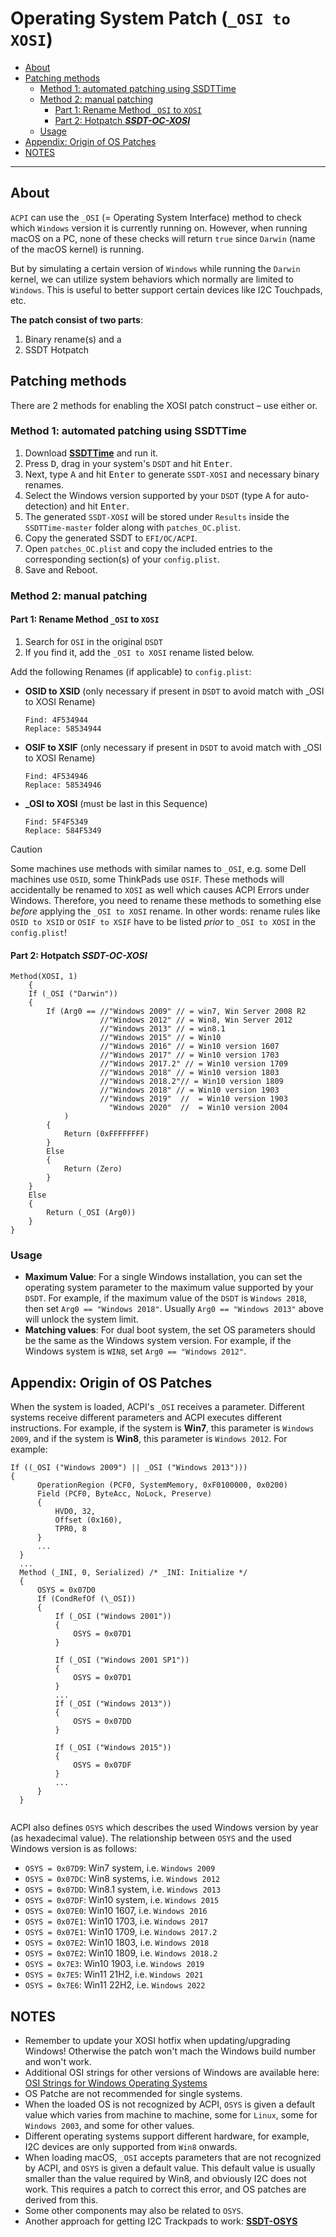 # Operating System Patch (`_OSI to XOSI`) 

- [About](#about)
- [Patching methods](#patching-methods)
  - [Method 1: automated patching using SSDTTime](#method-1-automated-patching-using-ssdttime)
  - [Method 2: manual patching](#method-2-manual-patching)
    - [Part 1: Rename Method `_OSI` to `XOSI`](#part-1-rename-method-_osi-to-xosi)
    - [Part 2: Hotpatch ***SSDT-OC-XOSI***](#part-2-hotpatch-ssdt-oc-xosi)
  - [Usage](#usage)
- [Appendix: Origin of OS Patches](#appendix-origin-of-os-patches)
- [NOTES](#notes)

---

## About
`ACPI` can use the `_OSI` (= Operating System Interface) method to check which `Windows` version it is currently running on. However, when running macOS on a PC, none of these checks will return `true` since `Darwin` (name of the macOS kernel) is running.

But by simulating a certain version of `Windows` while running the `Darwin` kernel, we can utilize system behaviors which normally are limited to `Windows`. This is useful to better support certain devices like I2C Touchpads, etc.

**The patch consist of two parts**: 

1. Binary rename(s) and a
2. SSDT Hotpatch

## Patching methods
There are 2 methods for enabling the XOSI patch construct – use either or.

### Method 1: automated patching using SSDTTime

1. Download [**SSDTTime**](https://github.com/corpnewt/SSDTTime) and run it.
2. Press <kbd>D</kbd>, drag in your system's `DSDT` and hit <kbd>Enter</kbd>.
3. Next, type <kbd>A</kbd> and hit <kbd>Enter</kbd> to generate `SSDT-XOSI` and necessary binary renames.
4. Select the Windows version supported by your `DSDT` (type <kbd>A</kbd> for auto-detection) and hit <kbd>Enter</kbd>.
4. The generated `SSDT-XOSI` will be stored under `Results` inside the `SSDTTime-master` folder along with `patches_OC.plist`.
5. Copy the generated SSDT to `EFI/OC/ACPI`.
6. Open `patches_OC.plist` and copy the included entries to the corresponding section(s) of your `config.plist`.
7. Save and Reboot.

### Method 2: manual patching

#### Part 1: Rename Method `_OSI` to `XOSI` 

1. Search for `OSI` in the original `DSDT` 
2. If you find it, add the `_OSI to XOSI` rename listed below.

Add the following Renames (if applicable) to `config.plist`:

- **OSID to XSID** (only necessary if present in `DSDT` to avoid match with _OSI to XOSI Rename)
 
  ```text
  Find: 4F534944
  Replace: 58534944
  ```
- **OSIF to XSIF** (only necessary if present in `DSDT` to avoid match with _OSI to XOSI Rename)

  ```text
  Find: 4F534946
  Replace: 58534946
  ```
- **_OSI to XOSI** (must be last in this Sequence)

  ```text
  Find: 5F4F5349
  Replace: 584F5349
  ```

> [!CAUTION]
>
> Some machines use methods with similar names to `_OSI`, e.g. some Dell machines use `OSID`, some ThinkPads use `OSIF`. These methods will accidentally be renamed to `XOSI` as well which causes ACPI Errors under Windows. Therefore, you need to rename these methods to something else *before* applying the `_OSI to XOSI` rename. In other words: rename rules like `OSID to XSID` or `OSIF to XSIF` have to be listed *prior* to `_OSI to XOSI` in the `config.plist`!
  
#### Part 2: Hotpatch ***SSDT-OC-XOSI***

```asl
Method(XOSI, 1)
	{
    If (_OSI ("Darwin"))
    {
        If (Arg0 == //"Windows 2009" // = win7, Win Server 2008 R2
                    //"Windows 2012" // = Win8, Win Server 2012
                    //"Windows 2013" // = win8.1
                    //"Windows 2015" // = Win10
                    //"Windows 2016" // = Win10 version 1607
                    //"Windows 2017" // = Win10 version 1703
                    //"Windows 2017.2" // = Win10 version 1709
                    //"Windows 2018" // = Win10 version 1803
                    //"Windows 2018.2"// = Win10 version 1809
                    //"Windows 2018" // = Win10 version 1903
                    //"Windows 2019"  //  = Win10 version 1903
                      "Windows 2020"  //  = Win10 version 2004
            )
        {
            Return (0xFFFFFFFF)
        }
        Else
        {
            Return (Zero)
        }
    }
    Else
    {
        Return (_OSI (Arg0))
    }
}
```

### Usage

- **Maximum Value**: For a single Windows installation, you can set the operating system parameter to the maximum value supported by your `DSDT`. For example, if the maximum value of the `DSDT` is `Windows 2018`, then set `Arg0 == "Windows 2018"`. Usually `Arg0 == "Windows 2013"` above will unlock the system limit.
- **Matching values**: For dual boot system, the set OS parameters should be the same as the Windows system version. For example, if the Windows system is `WIN8`, set `Arg0 == "Windows 2012"`.

## Appendix: Origin of OS Patches
When the system is loaded, ACPI's `_OSI` receives a parameter. Different systems receive different parameters and ACPI executes different instructions. For example, if the system is **Win7**, this parameter is `Windows 2009`, and if the system is **Win8**, this parameter is `Windows 2012`. For example:

```asl
If ((_OSI ("Windows 2009") || _OSI ("Windows 2013")))
{
      OperationRegion (PCF0, SystemMemory, 0xF0100000, 0x0200)
      Field (PCF0, ByteAcc, NoLock, Preserve)
      {
          HVD0, 32,
          Offset (0x160),
          TPR0, 8
      }
      ...
  }
  ...
  Method (_INI, 0, Serialized) /* _INI: Initialize */
  {
      OSYS = 0x07D0
      If (CondRefOf (\_OSI))
      {
          If (_OSI ("Windows 2001"))
          {
              OSYS = 0x07D1
          }

          If (_OSI ("Windows 2001 SP1"))
          {
              OSYS = 0x07D1
          }
          ...
          If (_OSI ("Windows 2013"))
          {
              OSYS = 0x07DD
          }

          If (_OSI ("Windows 2015"))
          {
              OSYS = 0x07DF
          }
          ...
      }
  }
  
```
ACPI also defines `OSYS` which describes the used Windows version by year (as hexadecimal value). The relationship between `OSYS` and the used Windows version is as follows:

- `OSYS = 0x07D9`: Win7 system, i.e. `Windows 2009`</br>
- `OSYS = 0x07DC`: Win8 systems, i.e. `Windows 2012`</br>
- `OSYS = 0x07DD`: Win8.1 system, i.e. `Windows 2013`</br>
- `OSYS = 0x07DF`: Win10 system, i.e. `Windows 2015`</br>
- `OSYS = 0x07E0`: Win10 1607, i.e. `Windows 2016`</br>
- `OSYS = 0x07E1`: Win10 1703, i.e. `Windows 2017`</br>
- `OSYS = 0x07E1`: Win10 1709, i.e. `Windows 2017.2`</br>
- `OSYS = 0x07E2`: Win10 1803, i.e. `Windows 2018`</br>
- `OSYS = 0x07E2`: Win10 1809, i.e. `Windows 2018.2`</br>
- `OSYS = 0x7E3`: Win10 1903, i.e. `Windows 2019`</br>
- `OSYS = 0x7E5`: Win11 21H2, i.e. `Windows 2021`</br>
- `OSYS = 0x7E6`: Win11 22H2, i.e. `Windows 2022`</br>

## NOTES
- Remember to update your XOSI hotfix when updating/upgrading Windows! Otherwise the patch won't mach the Windows build number and won't work.
- Additional OSI strings for other versions of Windows are available here: [OSI Strings for Windows Operating Systems](https://docs.microsoft.com/en-us/windows-hardware/drivers/acpi/winacpi-osi#_osi-strings-for-windows-operating-systems)
- OS Patche are not recommended for single systems.
- When the loaded OS is not recognized by ACPI, `OSYS` is given a default value which varies from machine to machine, some for `Linux`, some for `Windows 2003`, and some for other values.
- Different operating systems support different hardware, for example, I2C devices are only supported from `Win8` onwards.
- When loading macOS, `_OSI` accepts parameters that are not recognized by ACPI, and `OSYS` is given a default value. This default value is usually smaller than the value required by Win8, and obviously I2C does not work. This requires a patch to correct this error, and OS patches are derived from this.
- Some other components may also be related to `OSYS`.
- Another approach for getting I2C Trackpads to work: [**SSDT-OSYS**](https://gist.github.com/rockavoldy/eeff232c932bf3eaa01b47c4d9253dd3)
